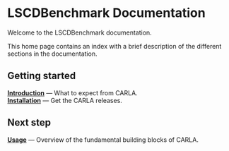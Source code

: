 # LSCDBenchmark Documentation

Welcome to the LSCDBenchmark documentation.

This home page contains an index with a brief description of the different sections in the documentation.

## Getting started

[__Introduction__](introduction.md) — What to expect from CARLA.  
[__Installation__](installation.md) — Get the CARLA releases.

## Next step
[__Usage__](usage.md) — Overview of the fundamental building blocks of CARLA.